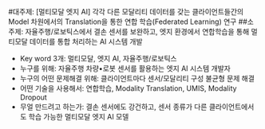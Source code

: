 #대주제: [멀티모달 엣지 AI] 각각 다른 모달리티 데이터를 갖는 클라이언트들간의 Model 차원에서의 Translation을 통한 연합 학습(Federated Learning) 연구
##소주제: 자율주행/로보틱스에서 결손 센서를 보완하고, 엣지 환경에서 연합학습을 통해 멀티모달 데이터를 통합 처리하는 AI 시스템 개발
- Key word 3개: 멀티모달, 엣지 AI, 자율주행/로보틱스
- 누구를 위해: 자율주행 차량•로봇 센서를 활용하는 엣지 AI 시스템 개발자
- 누구의 어떤 문제해결 위해: 클라이언트마다 센서/모달리티 구성 불균형 문제 해결
- 어떤 기술을 사용해서: 연합학습, Modality Translation, UMIS, Modality Dropout
- 무얼 만드려고 하는가: 결손 센서에도 강건하고, 센서 종류가 다른 클라이언트에서도 학습 가능한 멀티모달 엣지 AI 모델
